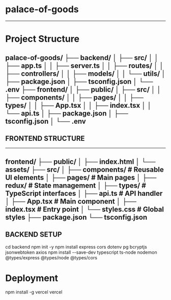 # palace-of-goods #
----
# Project Structure #

palace-of-goods/
├── backend/
│   ├── src/
│   │   ├── app.ts
│   │   ├── server.ts
│   │   ├── routes/
│   │   ├── controllers/
│   │   ├── models/
│   │   └── utils/
│   ├── package.json
│   ├── tsconfig.json
│   └── .env
├── frontend/
│   ├── public/
│   ├── src/
│   │   ├── components/
│   │   ├── pages/
│   │   ├── types/
│   │   ├── App.tsx
│   │   ├── index.tsx
│   │   └── api.ts
│   ├── package.json
│   ├── tsconfig.json
│   └── .env
---

## FRONTEND STRUCTURE ##
---
frontend/
├── public/
│   ├── index.html
│   └── assets/
├── src/
│   ├── components/   # Reusable UI elements
│   ├── pages/        # Main pages
│   ├── redux/        # State management
│   ├── types/        # TypeScript interfaces
│   ├── api.ts        # API handler
│   ├── App.tsx       # Main component
│   ├── index.tsx     # Entry point
│   └── styles.css    # Global styles
├── package.json
└── tsconfig.json
---
## BACKEND SETUP ##
cd backend
npm init -y
npm install express cors dotenv pg bcryptjs jsonwebtoken axios
npm install --save-dev typescript ts-node nodemon @types/express @types/node @types/cors
# Deployment #
npm install -g vercel
vercel
